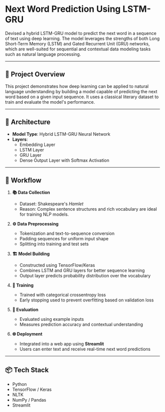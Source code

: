 # Next Word Prediction Using LSTM-GRU

Devised a hybrid LSTM-GRU model to predict the next word in a sequence of text using deep learning. The model leverages the strengths of both Long Short-Term Memory (LSTM) and Gated Recurrent Unit (GRU) networks, which are well-suited for sequential and contextual data modeling tasks such as natural language processing.

---

## 🚀 Project Overview

This project demonstrates how deep learning can be applied to natural language understanding by building a model capable of predicting the next word based on a given input sequence. It uses a classical literary dataset to train and evaluate the model's performance.

---

## 🧠 Architecture

- **Model Type**: Hybrid LSTM-GRU Neural Network  
- **Layers**:
  - Embedding Layer
  - LSTM Layer
  - GRU Layer
  - Dense Output Layer with Softmax Activation

---

## 📁 Workflow

1. **📚 Data Collection**  
   - Dataset: Shakespeare's *Hamlet*  
   - Reason: Complex sentence structures and rich vocabulary are ideal for training NLP models.

2. **⚙️ Data Preprocessing**  
   - Tokenization and text-to-sequence conversion  
   - Padding sequences for uniform input shape  
   - Splitting into training and test sets  

3. **🏗️ Model Building**  
   - Constructed using TensorFlow/Keras  
   - Combines LSTM and GRU layers for better sequence learning  
   - Output layer predicts probability distribution over the vocabulary

4. **🎯 Training**  
   - Trained with categorical crossentropy loss  
   - Early stopping used to prevent overfitting based on validation loss

5. **🧪 Evaluation**  
   - Evaluated using example inputs  
   - Measures prediction accuracy and contextual understanding

6. **🌐 Deployment**  
   - Integrated into a web app using **Streamlit**  
   - Users can enter text and receive real-time next word predictions

---

## 📦 Tech Stack

- Python
- TensorFlow / Keras
- NLTK
- NumPy / Pandas
- Streamlit

